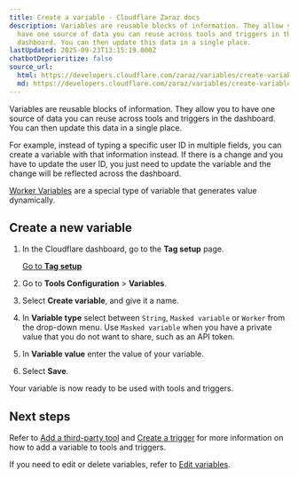 ```yaml
---
title: Create a variable · Cloudflare Zaraz docs
description: Variables are reusable blocks of information. They allow you to
  have one source of data you can reuse across tools and triggers in the
  dashboard. You can then update this data in a single place.
lastUpdated: 2025-09-23T13:15:19.000Z
chatbotDeprioritize: false
source_url:
  html: https://developers.cloudflare.com/zaraz/variables/create-variables/
  md: https://developers.cloudflare.com/zaraz/variables/create-variables/index.md
---
```


Variables are reusable blocks of information. They allow you to have one source of data you can reuse across tools and triggers in the dashboard. You can then update this data in a single place.

For example, instead of typing a specific user ID in multiple fields, you can create a variable with that information instead. If there is a change and you have to update the user ID, you just need to update the variable and the change will be reflected across the dashboard.

[Worker Variables](https://developers.cloudflare.com/zaraz/variables/worker-variables/) are a special type of variable that generates value dynamically.

## Create a new variable

1. In the Cloudflare dashboard, go to the **Tag setup** page.

   [Go to **Tag setup**](https://dash.cloudflare.com/?to=/:account/tag-management/zaraz)

2. Go to **Tools Configuration** > **Variables**.

3. Select **Create variable**, and give it a name.

4. In **Variable type** select between `String`, `Masked variable` or `Worker` from the drop-down menu. Use `Masked variable` when you have a private value that you do not want to share, such as an API token.

5. In **Variable value** enter the value of your variable.

6. Select **Save**.

Your variable is now ready to be used with tools and triggers.

## Next steps

Refer to [Add a third-party tool](https://developers.cloudflare.com/zaraz/get-started/) and [Create a trigger](https://developers.cloudflare.com/zaraz/custom-actions/create-trigger/) for more information on how to add a variable to tools and triggers.

If you need to edit or delete variables, refer to [Edit variables](https://developers.cloudflare.com/zaraz/variables/edit-variables/).

